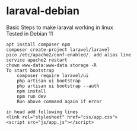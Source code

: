 # laraval-debian
Basic Steps to make laraval working in linux\
Tested in Debian 11

    apt install composer npm
    composer create-project laravel/laravel
    pico /etc/apache2/conf-enabled/. add alias line
    service apache2 restart
    chown www-data:www-data storage -R
    To start bootstrap
        composer require laravel/ui
        php artisan ui bootstrap
        php artisan ui bootstrap --auth
        npm install
        npm run dev
        Run above command again if error

    in head add following lines
    <link rel="stylesheet" href="css/app.css">
    <script src="js/app.js"></script>


